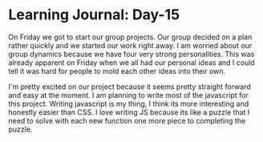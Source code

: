# Learning Journal: Day-15

On Friday we got to start our group projects. Our group decided on a plan rather quickly and we started our work right away. I am worried about our group dynamics because we have four very strong personalities. This was already apparent on Friday when we all had our personal ideas and I could tell it was hard for people to mold each other ideas into their own.

I'm pretty excited on our project because it seems pretty straight forward and easy at the moment. I am planning to write most of the javascript for this project. Writing javascript is my thing, I think its more interesting and honestly easier than CSS. I love writing JS because its like a puzzle that I need to solve with each new function one more piece to completing the puzzle. 
